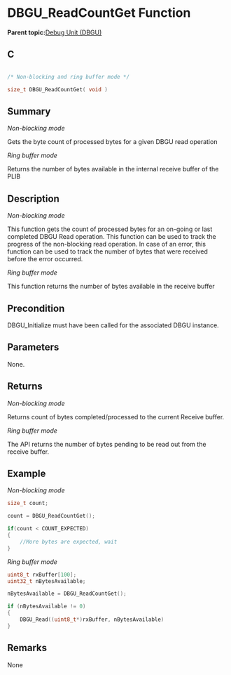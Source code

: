 # DBGU\_ReadCountGet Function

**Parent topic:**[Debug Unit \(DBGU\)](GUID-97C41240-2AC0-4D05-A97E-83EB780C57A2.md)

## C

```c

/* Non-blocking and ring buffer mode */

size_t DBGU_ReadCountGet( void )
```

## Summary

*Non-blocking mode*

Gets the byte count of processed bytes for a given DBGU read operation

*Ring buffer mode*

Returns the number of bytes available in the internal receive buffer of the PLIB

## Description

*Non-blocking mode*

This function gets the count of processed bytes for an on-going or last completed DBGU Read operation. This function can be used to track the progress of the non-blocking read operation. In case of an error, this function can be used to track the number of bytes that were received before the error occurred.

*Ring buffer mode*

This function returns the number of bytes available in the receive buffer

## Precondition

DBGU\_Initialize must have been called for the associated DBGU instance.

## Parameters

None.

## Returns

*Non-blocking mode*

Returns count of bytes completed/processed to the current Receive buffer.

*Ring buffer mode*

The API returns the number of bytes pending to be read out from the receive buffer.

## Example

*Non-blocking mode*

```c
size_t count;

count = DBGU_ReadCountGet();

if(count < COUNT_EXPECTED)
{
    //More bytes are expected, wait
}

```

*Ring buffer mode*

```c
uint8_t rxBuffer[100];
uint32_t nBytesAvailable;

nBytesAvailable = DBGU_ReadCountGet();

if (nBytesAvailable != 0)
{
    DBGU_Read((uint8_t*)rxBuffer, nBytesAvailable)
}
```

## Remarks

None

